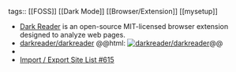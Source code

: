 tags:: [[FOSS]] [[Dark Mode]] [[Browser/Extension]] [[mysetup]]

- [Dark Reader](https://darkreader.org/) is an open-source MIT-licensed browser extension designed to analyze web pages.
- [darkreader/darkreader](https://github.com/darkreader/darkreader)
  @@html: <a href="https://github.com/darkreader/darkreader/"><img src="https://github-readme-stats-astronomer.vercel.app/api/pin/?username=darkreader&repo=darkreader&theme=tokyonight" alt="darkreader/darkreader"/></a>@@
-
- [Import / Export Site List #615](https://github.com/darkreader/darkreader/issues/615#issuecomment-730496304)